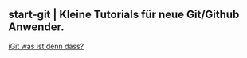 start-git | Kleine Tutorials für neue Git/Github Anwender.
----------------------------------------------------------


[iGit was ist denn dass?][1]


[1]: igit_was_ist_denn_dass.md
